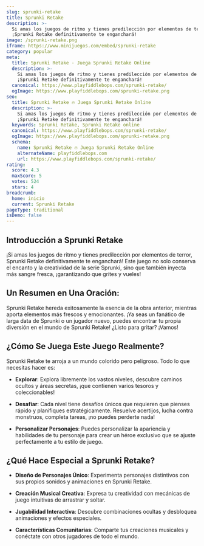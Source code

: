 ```yaml
---
slug: sprunki-retake
title: Sprunki Retake
description: >-
  Si amas los juegos de ritmo y tienes predilección por elementos de terror,
  ¡Sprunki Retake definitivamente te enganchará!
image: /sprunki-retake.png
iframe: https://www.minijuegos.com/embed/sprunki-retake
category: popular
meta:
  title: Sprunki Retake - Juega Sprunki Retake Online
  description: >-
    Si amas los juegos de ritmo y tienes predilección por elementos de terror,
    ¡Sprunki Retake definitivamente te enganchará!
  canonical: https://www.playfiddlebops.com/sprunki-retake/
  ogImage: https://www.playfiddlebops.com/sprunki-retake.png
seo:
  title: Sprunki Retake 🔥 Juega Sprunki Retake Online
  description: >-
    Si amas los juegos de ritmo y tienes predilección por elementos de terror,
    ¡Sprunki Retake definitivamente te enganchará!
  keywords: Sprunki Retake, Sprunki Retake online
  canonical: https://www.playfiddlebops.com/sprunki-retake/
  ogImage: https://www.playfiddlebops.com/sprunki-retake.png
  schema:
    name: Sprunki Retake 🔥 Juega Sprunki Retake Online
    alternateName: playfiddlebops.com
    url: https://www.playfiddlebops.com/sprunki-retake/
rating:
  score: 4.3
  maxScore: 5
  votes: 524
  stars: 4
breadcrumb:
  home: inicio
  current: Sprunki Retake
pageType: traditional
isDemo: false
---
```


## Introducción a Sprunki Retake

¡Si amas los juegos de ritmo y tienes predilección por elementos de terror, Sprunki Retake definitivamente te enganchará! Este juego no solo conserva el encanto y la creatividad de la serie Sprunki, sino que también inyecta más sangre fresca, ¡garantizando que grites y vueles!

## Un Resumen en Una Oración:

Sprunki Retake hereda exitosamente la esencia de la obra anterior, mientras aporta elementos más frescos y emocionantes. ¡Ya seas un fanático de larga data de Sprunki o un jugador nuevo, puedes encontrar tu propia diversión en el mundo de Sprunki Retake! ¿Listo para gritar? ¡Vamos!

## ¿Cómo Se Juega Este Juego Realmente?

Sprunki Retake te arroja a un mundo colorido pero peligroso. Todo lo que necesitas hacer es:

- **Explorar**: Explora libremente los vastos niveles, descubre caminos ocultos y áreas secretas, ¡que contienen varios tesoros y coleccionables!

- **Desafiar**: Cada nivel tiene desafíos únicos que requieren que pienses rápido y planifiques estratégicamente. Resuelve acertijos, lucha contra monstruos, completa tareas, ¡no puedes perderte nada!

- **Personalizar Personajes**: Puedes personalizar la apariencia y habilidades de tu personaje para crear un héroe exclusivo que se ajuste perfectamente a tu estilo de juego.

## ¿Qué Hace Especial a Sprunki Retake?

- **Diseño de Personajes Único**: Experimenta personajes distintivos con sus propios sonidos y animaciones en Sprunki Retake.

- **Creación Musical Creativa**: Expresa tu creatividad con mecánicas de juego intuitivas de arrastrar y soltar.

- **Jugabilidad Interactiva**: Descubre combinaciones ocultas y desbloquea animaciones y efectos especiales.

- **Características Comunitarias**: Comparte tus creaciones musicales y conéctate con otros jugadores de todo el mundo.